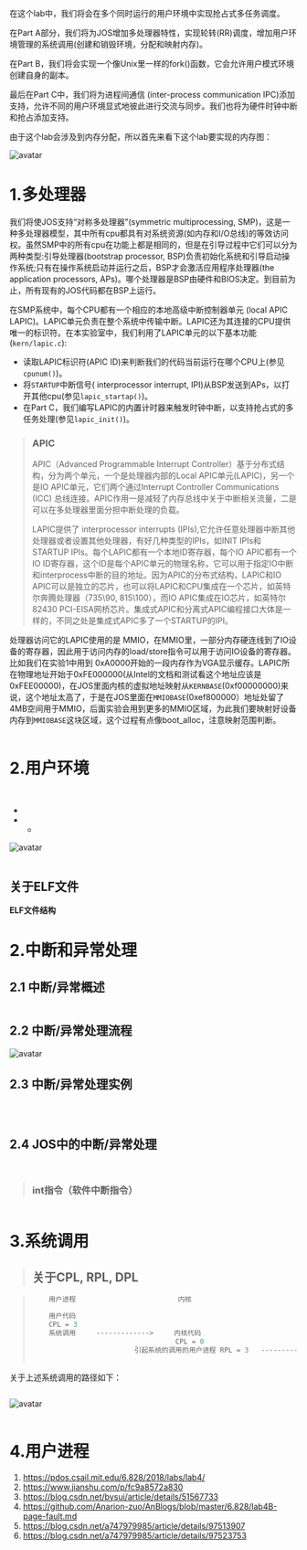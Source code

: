 在这个lab中，我们将会在多个同时运行的用户环境中实现抢占式多任务调度。

在Part A部分，我们将为JOS增加多处理器特性，实现轮转(RR)调度，增加用户环境管理的系统调用(创建和销毁环境，分配和映射内存)。

在Part B，我们将会实现一个像Unix里一样的fork()函数，它会允许用户模式环境创建自身的副本。

最后在Part C中，我们将为进程间通信 (inter-process communication IPC)添加支持，允许不同的用户环境显式地彼此进行交流与同步。我们也将为硬件时钟中断和抢占添加支持。

由于这个lab会涉及到内存分配，所以首先来看下这个lab要实现的内存图：

![avatar](./image/lab4内存分布.png)

# 1.多处理器

我们将使JOS支持“对称多处理器”(symmetric multiprocessing, SMP)，这是一种多处理器模型，其中所有cpu都具有对系统资源(如内存和I/O总线)的等效访问权。虽然SMP中的所有cpu在功能上都是相同的，但是在引导过程中它们可以分为两种类型:引导处理器(bootstrap processor, BSP)负责初始化系统和引导启动操作系统;只有在操作系统启动并运行之后，BSP才会激活应用程序处理器(the application processors, APs)。哪个处理器是BSP由硬件和BIOS决定。到目前为止，所有现有的JOS代码都在BSP上运行。

在SMP系统中，每个CPU都有一个相应的本地高级中断控制器单元 (local APIC LAPIC)。LAPIC单元负责在整个系统中传输中断。LAPIC还为其连接的CPU提供唯一的标识符。在本实验室中，我们利用了LAPIC单元的以下基本功能(`kern/lapic.c`):

* 读取LAPIC标识符(APIC ID)来判断我们的代码当前运行在哪个CPU上(参见`cpunum()`)。
* 将`STARTUP`中断信号( interprocessor interrupt, IPI)从BSP发送到APs，以打开其他cpu(参见`lapic_startap()`)。
* 在Part C，我们编写LAPIC的内置计时器来触发时钟中断，以支持抢占式的多任务处理(参见`lapic_init()`)。

> ### APIC
> APIC（Advanced Programmable Interrupt Controller）基于分布式结构，分为两个单元，一个是处理器内部的Local APIC单元(LAPIC)，另一个是IO APIC单元，它们两个通过Interrupt Controller Communications (ICC) 总线连接。APIC作用一是减轻了内存总线中关于中断相关流量，二是可以在多处理器里面分担中断处理的负载。
>
> LAPIC提供了 interprocessor interrupts (IPIs),它允许任意处理器中断其他处理器或者设置其他处理器，有好几种类型的IPIs，如INIT IPIs和STARTUP IPIs。每个LAPIC都有一个本地ID寄存器，每个IO APIC都有一个 IO ID寄存器，这个ID是每个APIC单元的物理名称，它可以用于指定IO中断和interprocess中断的目的地址。因为APIC的分布式结构，LAPIC和IO APIC可以是独立的芯片，也可以将LAPIC和CPU集成在一个芯片，如英特尔奔腾处理器（735\90, 815\100），而IO APIC集成在IO芯片，如英特尔82430 PCI-EISA网桥芯片。集成式APIC和分离式APIC编程接口大体是一样的，不同之处是集成式APIC多了一个STARTUP的IPI。

处理器访问它的LAPIC使用的是 MMIO，在MMIO里，一部分内存硬连线到了IO设备的寄存器，因此用于访问内存的load/store指令可以用于访问IO设备的寄存器。比如我们在实验1中用到 0xA0000开始的一段内存作为VGA显示缓存。LAPIC所在物理地址开始于0xFE000000(从Intel的文档和测试看这个地址应该是0xFEE00000)，在JOS里面内核的虚拟地址映射从`KERNBASE`(0xf00000000)来说，这个地址太高了，于是在JOS里面在`MMIOBASE`(0xef800000）地址处留了4MB空间用于MMIO，后面实验会用到更多的MMIO区域，为此我们要映射好设备内存到`MMIOBASE`这块区域，这个过程有点像boot_alloc，注意映射范围判断。



```JavaScript
```
# 2.用户环境

```JavaScript
```
```JavaScript
```
* 
* 
  * 

![avatar](./image/lab2内存使用情况4.png)

```JavaScript
```
## 关于ELF文件

**ELF文件结构**

# 2.中断和异常处理

## 2.1 中断/异常概述

```JavaScript
```

## 2.2 中断/异常处理流程

![avatar](./image/异常处理流程.png)

## 2.3 中断/异常处理实例

```javascript        
```
```javascript 
```
```javascript        
```
## 2.4 JOS中的中断/异常处理

```javascript
```
```javascript
```

> ### int指令（软件中断指令）
> 


```javascript
```


# 3.系统调用


> ## 关于CPL, RPL, DPL
> 

> ```javascript
>     用户进程                         内核         
>   
>     用户代码
>	  CPL = 3                       
>     系统调用     ------------->     内核代码
>	 					             CPL = 0
>						   引起系统的调用的用户进程 RPL = 3   ------------->   系统调用函数
>						                                                     DPL = 3(对比RPL，允许调用)
> ```

关于上述系统调用的路径如下：

```javascript
```


![avatar](./image/汇编.png)
```javascript
```

# 4.用户进程



1. https://pdos.csail.mit.edu/6.828/2018/labs/lab4/
2. https://www.jianshu.com/p/fc9a8572a830
3. https://blog.csdn.net/bysui/article/details/51567733
4. https://github.com/Anarion-zuo/AnBlogs/blob/master/6.828/lab4B-page-fault.md
5. https://blog.csdn.net/a747979985/article/details/97513907
6. https://blog.csdn.net/a747979985/article/details/97523753